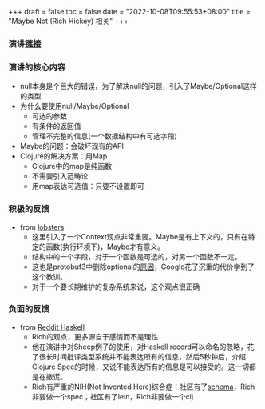 +++
draft = false
toc = false
date = "2022-10-08T09:55:53+08:00"
title = "Maybe Not (Rich Hickey) 相关"
+++

### 演讲[链接](https://www.youtube.com/watch?v=YR5WdGrpoug)

### 演讲的核心内容

* null本身是个巨大的错误，为了解决null的问题，引入了Maybe/Optional这样的类型
* 为什么要使用null/Maybe/Optional
  * 可选的参数
  * 有条件的返回值
  * 管理不完整的信息(一个数据结构中有可选字段)
* Maybe的问题：会破坏现有的API
* Clojure的解决方案：用Map
  * Clojure中的map是纯函数
  * 不需要引入范畴论
  * 用map表达可选值：只要不设置即可
  
### 积极的反馈

* from [lobsters](https://lobste.rs/s/zdvg9y/maybe_not_rich_hickey#c_povjwe)
  * 这里引入了一个Context观点非常重要。Maybe是有上下文的，只有在特定的函数(执行环境下)，Maybe才有意义。
  * 结构中的一个字段，对于一个函数是可选的，对另一个函数不一定。
  * 这也是protobuf3中删除optional的[原因](https://stackoverflow.com/questions/31801257/why-required-and-optional-is-removed-in-protocol-buffers-3)，Google花了沉重的代价学到了这个教训。
  * 对于一个要长期维护的复杂系统来说，这个观点很正确


### 负面的反馈

* from [Reddit Haskell](https://www.reddit.com/r/haskell/comments/a1ofh2/maybe_not_rich_hickey/)
  * Rich的观点，更多源自于感情而不是理性
  * 他在演讲中对Sheep例子的使用，对Haskell record可以命名的忽略，花了很长时间批评类型系统并不能表达所有的信息，然后5秒钟后，介绍Clojure Spec的时候，又说不能表达所有的信息是可以接受的。这一切都是在撒谎。
  * Rich有严重的NIH(Not Invented Here)综合症：社区有了[schema](https://github.com/plumatic/schema)，Rich非要做一个spec；社区有了lein，Rich非要做一个clj
